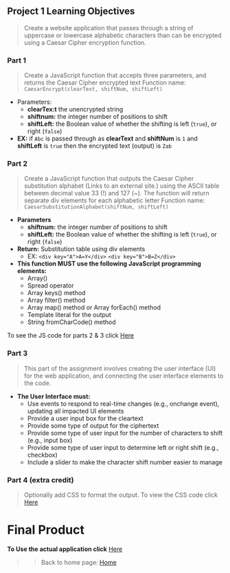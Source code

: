 ## Project 1 Learning Objectives
>Create a website application that passes through a string of uppercase or lowercase alphabetic characters than can be encrypted using a Caesar Cipher encryption function. 

### Part 1
>  Create a JavaScript function that accepts three parameters, and returns the Caesar Cipher encrypted text
Function name: `CaesarEncrypt(clearText, shiftNum, shiftLeft)`
- Parameters:
    - **clearTex:t** the unencrypted string
    - **shiftnum:**  the integer number of positions to shift
    - **shiftLeft:**  the Boolean value of whether the shifting is left (`true`), or right (`false`)
- **EX:** if `Abc` is passed through as **clearText** and **shiftNum** is `1` and **shiftLeft** is `true` then the encrypted text (output) is `Zab`

### Part 2 
>Create a JavaScript function that outputs the Caesar Cipher substitution alphabet (Links to an external site.) using the ASCII table between decimal value 33 (!) and 127 (~). The function will return separate div elements for each alphabetic letter
Function name: `CaesarSubstitutionAlphabet(shiftNum, shiftLeft)`
- **Parameters**
    - **shiftnum:**  the integer number of positions to shift
    - **shiftLeft:**  the Boolean value of whether the shifting is left (`true`), or right (`false`)
- **Return:** Substitution table using div elements
    - EX:   `<div key="A">A=Y</div>`
            `<div key="B">B=Z</div>`
- **This function MUST use the following JavaScript programming elements:**
    - Array()
    - Spread operator
    - Array keys() method
    - Array filter() method
    - Array map() method or Array forEach() method 
    - Template literal for the output
    -  String fromCharCode() method

To see the JS code for parts 2 & 3 click [Here](code/Project1.js)
### Part 3
> This part of the assignment involves creating the user interface (UI) for the web application, and connecting the user interface elements to the code.
- **The User Interface must:**
    - Use events to respond to real-time changes (e.g., onchange event), updating all impacted UI elements
    - Provide a user input box for the cleartext
    - Provide some type of output for the ciphertext
    - Provide some type of user input for the number of characters to shift (e.g., input box)
    - Provide some type of user input to determine left or right shift (e.g., checkbox)
    - Include a slider to make the character shift number easier to manage
### Part 4 (extra credit)
> Optionally add CSS to format the output. 
To view the CSS code click [Here](code/Project1.css)


# Final Product
**To Use the actual application click** [Here](code/Project1.html)

>> Back to home page:
[Home](https://rweston233.github.io/)